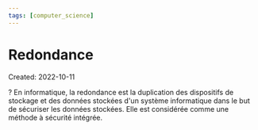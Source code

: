 ```yaml
---
tags: [computer_science] 
---
```

# Redondance
Created: 2022-10-11

?
En informatique, la redondance est la duplication des dispositifs de stockage et des données stockées d'un système informatique dans le but de sécuriser les données stockées. Elle est considérée comme une méthode à sécurité intégrée.
